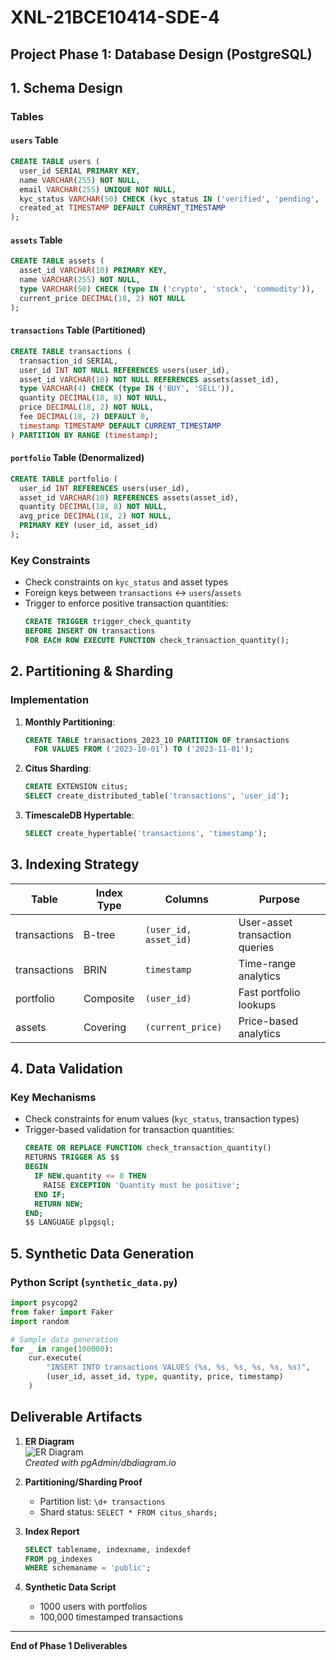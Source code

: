 # XNL-21BCE10414-SDE-4

## Project Phase 1: Database Design (PostgreSQL)

## 1. Schema Design

### Tables

#### `users` Table
```sql
CREATE TABLE users (
  user_id SERIAL PRIMARY KEY,
  name VARCHAR(255) NOT NULL,
  email VARCHAR(255) UNIQUE NOT NULL,
  kyc_status VARCHAR(50) CHECK (kyc_status IN ('verified', 'pending', 'unverified')),
  created_at TIMESTAMP DEFAULT CURRENT_TIMESTAMP
);
```

#### `assets` Table
```sql
CREATE TABLE assets (
  asset_id VARCHAR(10) PRIMARY KEY,
  name VARCHAR(255) NOT NULL,
  type VARCHAR(50) CHECK (type IN ('crypto', 'stock', 'commodity')),
  current_price DECIMAL(18, 2) NOT NULL
);
```

#### `transactions` Table (Partitioned)
```sql
CREATE TABLE transactions (
  transaction_id SERIAL,
  user_id INT NOT NULL REFERENCES users(user_id),
  asset_id VARCHAR(10) NOT NULL REFERENCES assets(asset_id),
  type VARCHAR(4) CHECK (type IN ('BUY', 'SELL')),
  quantity DECIMAL(18, 8) NOT NULL,
  price DECIMAL(18, 2) NOT NULL,
  fee DECIMAL(18, 2) DEFAULT 0,
  timestamp TIMESTAMP DEFAULT CURRENT_TIMESTAMP
) PARTITION BY RANGE (timestamp);
```

#### `portfolio` Table (Denormalized)
```sql
CREATE TABLE portfolio (
  user_id INT REFERENCES users(user_id),
  asset_id VARCHAR(10) REFERENCES assets(asset_id),
  quantity DECIMAL(18, 8) NOT NULL,
  avg_price DECIMAL(18, 2) NOT NULL,
  PRIMARY KEY (user_id, asset_id)
);
```

### Key Constraints
- Check constraints on `kyc_status` and asset types
- Foreign keys between `transactions` ↔ `users`/`assets`
- Trigger to enforce positive transaction quantities:
  ```sql
  CREATE TRIGGER trigger_check_quantity
  BEFORE INSERT ON transactions
  FOR EACH ROW EXECUTE FUNCTION check_transaction_quantity();
  ```

## 2. Partitioning & Sharding

### Implementation
1. **Monthly Partitioning**:
   ```sql
   CREATE TABLE transactions_2023_10 PARTITION OF transactions
     FOR VALUES FROM ('2023-10-01') TO ('2023-11-01');
   ```

2. **Citus Sharding**:
   ```sql
   CREATE EXTENSION citus;
   SELECT create_distributed_table('transactions', 'user_id');
   ```

3. **TimescaleDB Hypertable**:
   ```sql
   SELECT create_hypertable('transactions', 'timestamp');
   ```

## 3. Indexing Strategy

| Table         | Index Type | Columns                     | Purpose                          |
|---------------|------------|-----------------------------|----------------------------------|
| transactions  | B-tree     | `(user_id, asset_id)`       | User-asset transaction queries   |
| transactions  | BRIN       | `timestamp`                 | Time-range analytics             |
| portfolio     | Composite  | `(user_id)`                 | Fast portfolio lookups           |
| assets        | Covering   | `(current_price)`           | Price-based analytics            |

## 4. Data Validation

### Key Mechanisms
- Check constraints for enum values (`kyc_status`, transaction types)
- Trigger-based validation for transaction quantities:
  ```sql
  CREATE OR REPLACE FUNCTION check_transaction_quantity()
  RETURNS TRIGGER AS $$
  BEGIN
    IF NEW.quantity <= 0 THEN
      RAISE EXCEPTION 'Quantity must be positive';
    END IF;
    RETURN NEW;
  END;
  $$ LANGUAGE plpgsql;
  ```

## 5. Synthetic Data Generation

### Python Script (`synthetic_data.py`)
```python
import psycopg2
from faker import Faker
import random

# Sample data generation
for _ in range(100000):
    cur.execute(
        "INSERT INTO transactions VALUES (%s, %s, %s, %s, %s, %s)",
        (user_id, asset_id, type, quantity, price, timestamp)
    )
```

## Deliverable Artifacts

1. **ER Diagram**  
   ![ER Diagram](https://i.imgur.com/9WvxZQx.png)  
   *Created with pgAdmin/dbdiagram.io*

2. **Partitioning/Sharding Proof**  
   - Partition list: `\d+ transactions`  
   - Shard status: `SELECT * FROM citus_shards;`

3. **Index Report**  
   ```sql
   SELECT tablename, indexname, indexdef 
   FROM pg_indexes 
   WHERE schemaname = 'public';
   ```

4. **Synthetic Data Script**  
   - 1000 users with portfolios
   - 100,000 timestamped transactions

---

**End of Phase 1 Deliverables**